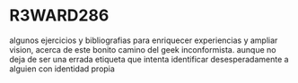 # R3WARD286
algunos ejercicios y bibliografias para enriquecer experiencias y ampliar vision, acerca de este bonito camino del geek inconformista. aunque no deja de ser una errada etiqueta que intenta identificar desesperadamente a alguien con identidad propia
